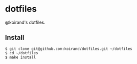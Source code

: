 dotfiles
===

@koirand's dotfiles.

## Install

```
$ git clone git@github.com:koirand/dotfiles.git ~/dotfiles
$ cd ~/dotfiles
$ make install
```

